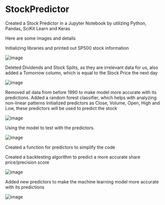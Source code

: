 # StockPredictor
Created a Stock Predictor in a Jupyter Notebook by utilizing Python, Pandas, SciKit Learn and Keras

Here are some images and details

Initializing libraries and printed out SP500 stock information

![image](https://github.com/husaab/StockPredictor/assets/126218851/36675666-e566-4897-987c-a41127bb0d18)

Deleted Dividends and Stock Splits, as they are irrelevant data for us, also added a Tomorrow column, which is equal to the Stock Price the next day

![image](https://github.com/husaab/StockPredictor/assets/126218851/b9b153f5-3daa-4cfc-a737-402f209f205f)

Removed all data from before 1990 to make model more accurate with its predictions.
Added a random forest classifier, which helps with analyzing non-linear patterns
Initialized predictors as Close, Volume, Open, High and Low, these predictors will be used to predict the stock

![image](https://github.com/husaab/StockPredictor/assets/126218851/ff86f7df-3c15-461e-8033-902e9b98e5d1)

Using the model to test with the predictors.

![image](https://github.com/husaab/StockPredictor/assets/126218851/b8b62df5-9ad1-4d9a-92b7-26ed555107ca)

Created a function for predictors to simplify the code

Created a backtesting algorithm to predict a more accurate share price/precision score

![image](https://github.com/husaab/StockPredictor/assets/126218851/d292ec76-9df7-42b0-a994-05013b745439)

Added new predictors to make the machine learning model more accurate with its predictions

![image](https://github.com/husaab/StockPredictor/assets/126218851/a6e4177d-2ab2-4975-9ca4-f781dc2c1916)








